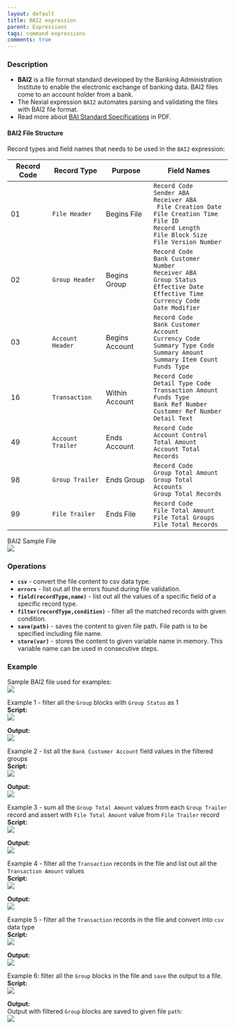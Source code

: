 ```yaml
---
layout: default
title: BAI2 expression
parent: Expressions
tags: command expressions
comments: true
---
```


### Description

- **BAI2**  is  a  file  format  standard  developed  by  the  Banking  Administration  Institute to  enable  the 
  electronic  exchange  of  banking  data. BAI2 files come to an account holder from a bank.
- The Nexial expression `BAI2` automates parsing and validating the files with BAI2 file format.
- Read more about [BAI Standard Specifications](https://www.bai.org/docs/default-source/libraries/site-general-downloads/cash_management_2005.pdf) in PDF. 

#### BAI2 File Structure
Record types and field names that needs to be used in the `BAI2` expression:

| Record Code | Record Type | Purpose | Field Names |
| --- | --- | --- | --- |
| 01  | `File Header` | Begins File | `Record Code`<br/>`Sender ABA`<br/>`Receiver ABA`<br/>` File Creation Date`<br/>`File Creation Time`<br/>`File ID`<br/>`Record Length`<br/>`File Block Size`<br/>`File Version Number`|
| 02  | `Group Header` | Begins Group |`Record Code`<br/>`Bank Customer Number`<br/>`Receiver ABA`<br/>`Group Status`<br/>`Effective Date`<br/>`Effective Time`<br/>`Currency Code`<br/>`Date Modifier`|
| 03  | `Account Header` | Begins Account | `Record Code`<br/>`Bank Customer Account`<br/>`Currency Code`<br/>`Summary Type Code`<br/>`Summary Amount`<br/>`Summary Item Count`<br/>`Funds Type`|
| 16  | `Transaction` | Within Account | `Record Code`<br/>`Detail Type Code`<br/>`Transaction Amount`<br/>`Funds Type`<br/>`Bank Ref Number`<br/>`Customer Ref Number`<br/>`Detail Text` |
| 49  | `Account Trailer` | Ends Account | `Record Code`<br/>`Account Control Total Amount`<br/>`Account Total Records`|
| 98  | `Group Trailer` | Ends Group | `Record Code`<br/>`Group Total Amount`<br/>`Group Total Accounts`<br/>`Group Total Records`|
| 99  | `File Trailer` | Ends File | `Record Code`<br/>`File Total Amount`<br/>`File Total Groups`<br/>`File Total Records`|

BAI2 Sample File<br/>
![](image/BAI2_01.png)


### Operations

- **`csv`** - convert the file content to csv data type.
- **`errors`** - list out all the errors found during file validation.
- **`field(recordType,name)`** - list out all the values of a specific field of a specific record type.
- **`filter(recordType,condition)`** - filter all the matched records with given condition.
- **`save(path)`** - saves the content to given file path. File path is to be specified including file name.  
- **`store(var)`** - stores the content to given variable name in memory. This variable name can be used in consecutive steps. 

### Example

Sample BAI2 file used for examples:<br/>
![](image/BAI2_01.png) 

Example 1 - filter all the `Group` blocks with `Group Status` as 1<br/>
**Script:**<br/>
![](image/BAI2_02.png)

**Output:**<br/>
![](image/BAI2_03.png)

Example 2 - list all the `Bank Customer Account` field values in the filtered groups<br/>
**Script:**<br/>
![](image/BAI2_04.png)

**Output:**<br/>
![](image/BAI2_05.png)

Example 3 - sum all the `Group Total Amount` values from each `Group Trailer` record and assert with `File Total Amount` value from `File Trailer` record<br/>
**Script:**<br/>
![](image/BAI2_06.png)

**Output:**<br/>
![](image/BAI2_07.png)

Example 4 - filter all the `Transaction` records in the file and list out all the `Transaction Amount` values<br/>
**Script:**<br/>
![](image/BAI2_08.png)

**Output:**<br/>
![](image/BAI2_09.png)

Example 5 - filter all the `Transaction` records in the file and convert into `csv` data type<br/>
**Script:**<br/>
![](image/BAI2_10.png)

**Output:**<br/>
![](image/BAI2_11.png)

Example 6: filter all the `Group` blocks in the file and `save` the output to a file.<br/>
**Script:**<br/>
![](image/BAI2_12.png)

**Output:**<br/>
Output with filtered `Group` blocks are saved to given file `path`:<br/>
![](image/BAI2_13.png)